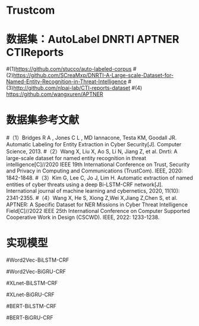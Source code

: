 # Trustcom
# 数据集：AutoLabel DNRTI APTNER CTIReports
#(1)https://github.com/stucco/auto-labeled-corpus
#(2)https://github.com/SCreaMxp/DNRTI-A-Large-scale-Dataset-for-Named-Entity-Recognition-in-Threat-Intelligence
#(3)http://github.com/nlpai-lab/CTI-reports-dataset
#(4) https://github.com/wangxuren/APTNER

# 数据集参考文献
#（1）Bridges R A , Jones C L , MD Iannacone, Testa KM, Goodall JR. Automatic Labeling for Entity Extraction in Cyber Security[J]. Computer Science, 2013.
#（2）Wang X, Liu X, Ao S, Li N, Jiang Z, et al. Dnrti: A large-scale dataset for named entity recognition in threat intelligence[C]//2020 IEEE 19th International Conference on Trust, Security and Privacy in Computing and Communications (TrustCom). IEEE, 2020: 1842-1848.
#（3）Kim G, Lee C, Jo J, Lim H. Automatic extraction of named entities of cyber threats using a deep Bi-LSTM-CRF network[J]. International journal of machine learning and cybernetics, 2020, 11(10): 2341-2355.
#（4）Wang X, He S, Xiong Z,Wei X,Jiang Z,Chen S, et al. APTNER: A Specific Dataset for NER Missions in Cyber Threat Intelligence Field[C]//2022 IEEE 25th International Conference on Computer Supported Cooperative Work in Design (CSCWD). IEEE, 2022: 1233-1238.

# 实现模型
#Word2Vec-BiLSTM-CRF

#Word2Vec-BiGRU-CRF

#XLnet-BiLSTM-CRF

#XLnet-BiGRU-CRF

#BERT-BiLSTM-CRF

#BERT-BiGRU-CRF

